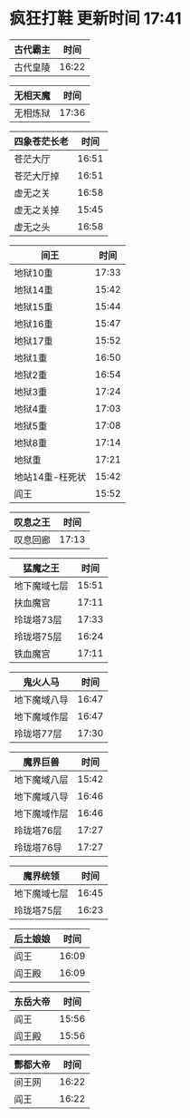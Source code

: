 # 疯狂打鞋 更新时间 17:41

| 古代霸主   | 时间    |
|--------|-------|
| 古代皇陵 | 16:22 |

| 无相天魔   | 时间    |
|--------|-------|
| 无相炼狱 | 17:36 |

| 四象苍茫长老   | 时间    |
|--------|-------|
| 苍茫大厅 | 16:51 |
| 苍茫大厅掉 | 16:51 |
| 虚无之关 | 16:58 |
| 虚无之关掉 | 15:45 |
| 虚无之头 | 16:58 |

| 间王   | 时间    |
|--------|-------|
| 地狱10重 | 17:33 |
| 地狱14重 | 15:42 |
| 地狱15重 | 15:44 |
| 地狱16重 | 15:47 |
| 地狱17重 | 15:52 |
| 地狱1重 | 16:50 |
| 地狱2重 | 16:54 |
| 地狱3重 | 17:24 |
| 地狱4重 | 17:03 |
| 地狱5重 | 17:08 |
| 地狱8重 | 17:14 |
| 地狱重 | 17:21 |
| 地站14重-枉死状 | 15:42 |
| 阎王 | 15:52 |

| 叹息之王   | 时间    |
|--------|-------|
| 叹息回廊 | 17:13 |

| 猛魔之王   | 时间    |
|--------|-------|
| 地下魔域七层 | 15:51 |
| 扶血魔宫 | 17:11 |
| 玲珑塔73层 | 17:33 |
| 玲珑塔75层 | 16:24 |
| 铁血魔宫 | 17:11 |

| 鬼火人马   | 时间    |
|--------|-------|
| 地下魔域八导 | 16:47 |
| 地下魔域作层 | 16:47 |
| 玲珑塔77层 | 17:30 |

| 魔界巨兽   | 时间    |
|--------|-------|
| 地下魔域八层 | 15:42 |
| 地下魔域八导 | 16:46 |
| 地下魔域作层 | 16:46 |
| 玲珑塔76层 | 17:27 |
| 玲珑塔76导 | 17:27 |

| 魔界统领   | 时间    |
|--------|-------|
| 地下魔域七层 | 16:45 |
| 玲珑塔75层 | 16:23 |

| 后土娘娘   | 时间    |
|--------|-------|
| 阎王 | 16:09 |
| 阎王殿 | 16:09 |

| 东岳大帝   | 时间    |
|--------|-------|
| 阎王 | 15:56 |
| 阎王殿 | 15:56 |

| 酆都大帝   | 时间    |
|--------|-------|
| 间王网 | 16:22 |
| 阎王 | 16:22 |